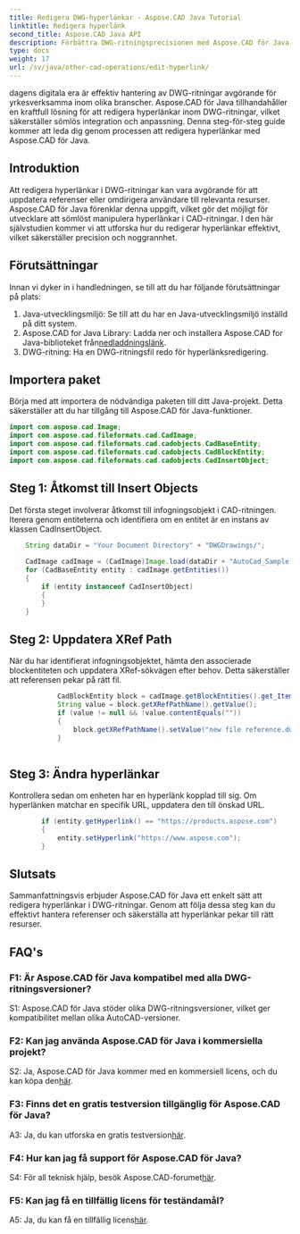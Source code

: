 ```yaml
---
title: Redigera DWG-hyperlänkar - Aspose.CAD Java Tutorial
linktitle: Redigera hyperlänk
second_title: Aspose.CAD Java API
description: Förbättra DWG-ritningsprecisionen med Aspose.CAD för Java. Redigera hyperlänkar sömlöst och säkerställ korrekta referenser. Prova den kostnadsfria provperioden nu!
type: docs
weight: 17
url: /sv/java/other-cad-operations/edit-hyperlink/
---
```

dagens digitala era är effektiv hantering av DWG-ritningar avgörande för yrkesverksamma inom olika branscher. Aspose.CAD för Java tillhandahåller en kraftfull lösning för att redigera hyperlänkar inom DWG-ritningar, vilket säkerställer sömlös integration och anpassning. Denna steg-för-steg guide kommer att leda dig genom processen att redigera hyperlänkar med Aspose.CAD för Java.

## Introduktion

Att redigera hyperlänkar i DWG-ritningar kan vara avgörande för att uppdatera referenser eller omdirigera användare till relevanta resurser. Aspose.CAD för Java förenklar denna uppgift, vilket gör det möjligt för utvecklare att sömlöst manipulera hyperlänkar i CAD-ritningar. I den här självstudien kommer vi att utforska hur du redigerar hyperlänkar effektivt, vilket säkerställer precision och noggrannhet.

## Förutsättningar

Innan vi dyker in i handledningen, se till att du har följande förutsättningar på plats:
1. Java-utvecklingsmiljö: Se till att du har en Java-utvecklingsmiljö inställd på ditt system.
2.  Aspose.CAD for Java Library: Ladda ner och installera Aspose.CAD for Java-biblioteket från[nedladdningslänk](https://releases.aspose.com/cad/java/).
3. DWG-ritning: Ha en DWG-ritningsfil redo för hyperlänksredigering.

## Importera paket

Börja med att importera de nödvändiga paketen till ditt Java-projekt. Detta säkerställer att du har tillgång till Aspose.CAD för Java-funktioner.

```java
import com.aspose.cad.Image;
import com.aspose.cad.fileformats.cad.CadImage;
import com.aspose.cad.fileformats.cad.cadobjects.CadBaseEntity;
import com.aspose.cad.fileformats.cad.cadobjects.CadBlockEntity;
import com.aspose.cad.fileformats.cad.cadobjects.CadInsertObject;

```

## Steg 1: Åtkomst till Insert Objects

Det första steget involverar åtkomst till infogningsobjekt i CAD-ritningen. Iterera genom entiteterna och identifiera om en entitet är en instans av klassen CadInsertObject.

```java
    String dataDir = "Your Document Directory" + "DWGDrawings/";
    
    CadImage cadImage = (CadImage)Image.load(dataDir + "AutoCad_Sample.dwg");
    for (CadBaseEntity entity : cadImage.getEntities())
    {
        if (entity instanceof CadInsertObject)
        {
        }
	}
```

## Steg 2: Uppdatera XRef Path

När du har identifierat infogningsobjektet, hämta den associerade blockentiteten och uppdatera XRef-sökvägen efter behov. Detta säkerställer att referensen pekar på rätt fil.

```java
			CadBlockEntity block = cadImage.getBlockEntities().get_Item(((CadInsertObject)entity).getName());
            String value = block.getXRefPathName().getValue();
            if (value != null && !value.contentEquals(""))
            {
                block.getXRefPathName().setValue("new file reference.dwg");
            }
    
```

## Steg 3: Ändra hyperlänkar

Kontrollera sedan om enheten har en hyperlänk kopplad till sig. Om hyperlänken matchar en specifik URL, uppdatera den till önskad URL.

```java
        if (entity.getHyperlink() == "https://products.aspose.com")
        {
            entity.setHyperlink("https://www.aspose.com");
        }
```

## Slutsats

Sammanfattningsvis erbjuder Aspose.CAD för Java ett enkelt sätt att redigera hyperlänkar i DWG-ritningar. Genom att följa dessa steg kan du effektivt hantera referenser och säkerställa att hyperlänkar pekar till rätt resurser.

## FAQ's

### F1: Är Aspose.CAD för Java kompatibel med alla DWG-ritningsversioner?

S1: Aspose.CAD för Java stöder olika DWG-ritningsversioner, vilket ger kompatibilitet mellan olika AutoCAD-versioner.

### F2: Kan jag använda Aspose.CAD för Java i kommersiella projekt?

 S2: Ja, Aspose.CAD för Java kommer med en kommersiell licens, och du kan köpa den[här](https://purchase.aspose.com/buy).

### F3: Finns det en gratis testversion tillgänglig för Aspose.CAD för Java?

 A3: Ja, du kan utforska en gratis testversion[här](https://releases.aspose.com/).

### F4: Hur kan jag få support för Aspose.CAD för Java?

 S4: För all teknisk hjälp, besök Aspose.CAD-forumet[här](https://forum.aspose.com/c/cad/19).

### F5: Kan jag få en tillfällig licens för teständamål?

 A5: Ja, du kan få en tillfällig licens[här](https://purchase.aspose.com/temporary-license/).